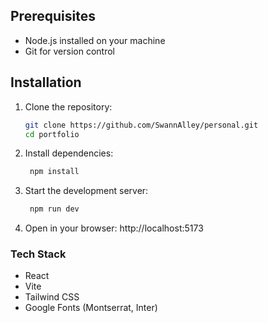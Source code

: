 ## Prerequisites
- Node.js installed on your machine
- Git for version control

## Installation
1. Clone the repository:
   ```bash
   git clone https://github.com/SwannAlley/personal.git
   cd portfolio
2. Install dependencies:
   ```bash
    npm install

3. Start the development server:
   ```bash
    npm run dev

4. Open in your browser: http://localhost:5173

### Tech Stack
- React
- Vite
- Tailwind CSS
- Google Fonts (Montserrat, Inter)
